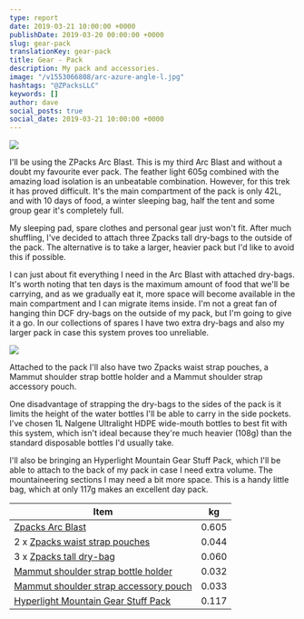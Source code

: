 ```yaml
---
type: report
date: 2019-03-21 10:00:00 +0000
publishDate: 2019-03-20 00:00:00 +0000
slug: gear-pack
translationKey: gear-pack
title: Gear - Pack
description: My pack and accessories.
image: "/v1553066808/arc-azure-angle-l.jpg"
hashtags: "@ZPacksLLC"
keywords: []
author: dave
social_posts: true
social_date: 2019-03-21 10:00:00 +0000
---
```


![](https://res.cloudinary.com/wildernessprime/image/upload/w_800,dpr_auto/v1553066808/arc-azure-angle-l.jpg)

I'll be using the ZPacks Arc Blast. This is my third Arc Blast and without a doubt my favourite ever pack. The feather light 605g combined with the amazing load isolation is an unbeatable combination. However, for this trek it has proved difficult. It's the main compartment of the pack is only 42L, and with 10 days of food, a winter sleeping bag, half the tent and some group gear it's completely full.

My sleeping pad, spare clothes and personal gear just won't fit. After much shuffling, I've decided to attach three Zpacks tall dry-bags to the outside of the pack. The alternative is to take a larger, heavier pack but I'd like to avoid this if possible.

I can just about fit everything I need in the Arc Blast with attached dry-bags. It's worth noting that ten days is the maximum amount of food that we'll be carrying, and as we gradually eat it, more space will become available in the main compartment and I can migrate items inside. I'm not a great fan of hanging thin DCF dry-bags on the outside of my pack, but I'm going to give it a go. In our collections of spares I have two extra dry-bags and also my larger pack in case this system proves too unreliable.

![](https://res.cloudinary.com/wildernessprime/image/upload/w_800,dpr_auto/v1553071292/IMG_1813.jpg)

Attached to the pack I'll also have two Zpacks waist strap pouches, a Mammut shoulder strap bottle holder and a Mammut shoulder strap accessory pouch.

One disadvantage of strapping the dry-bags to the sides of the pack is it limits the height of the water bottles I'll be able to carry in the side pockets. I've chosen 1L Nalgene Ultralight HDPE wide-mouth bottles to best fit with this system, which isn't ideal because they're much heavier (108g) than the standard disposable bottles I'd usually take.

I'll also be bringing an Hyperlight Mountain Gear Stuff Pack, which I'll be able to attach to the back of my pack in case I need extra volume. The mountaineering sections I may need a bit more space. This is a handy little bag, which at only 117g makes an excellent day pack.

<div class="tableizer-container">
<table class="tableizer-table">
<thead><tr class="tableizer-firstrow"><th>Item</th><th>kg</th></tr></thead><tbody>
 <tr><td><a href="http://www.zpacks.com/backpacks/arc_blast.shtml" target="_blank">Zpacks Arc Blast</a></td><td>0.605</td></tr>
 <tr><td>2 x <a href="http://www.zpacks.com/accessories/beltpouch.shtml" target="_blank">Zpacks waist strap pouches</a></td><td>0.044</td></tr>
 <tr><td>3 x <a href="http://www.zpacks.com/accessories/dry_bags.shtml" target="_blank">Zpacks tall dry-bag</a></td><td>0.060</td></tr>
 <tr><td><a href="https://www.mammut.com/p/2530-00150-0001/add-on-bottle-holder-insulated/" target="_blank">Mammut shoulder strap bottle holder</a></td><td>0.032</td></tr>
 <tr><td><a href="https://www.mammut.com/p/2530-00160-0001/add-on-shoulder-harness-pocket/" target="_blank">Mammut shoulder strap accessory pouch</a></td><td>0.033</td></tr>
 <tr><td><a href="https://www.hyperlitemountaingear.com/products/stuff-pack" target="_blank">Hyperlight Mountain Gear Stuff Pack</a></td><td>0.117</td></tr>
</tbody></table>
</div>
